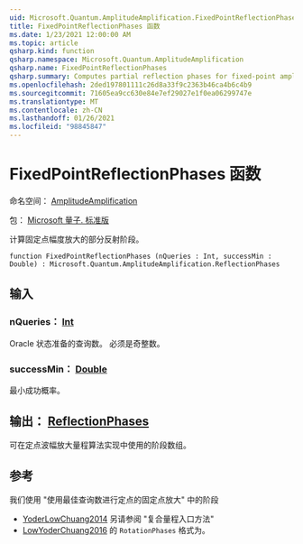```yaml
---
uid: Microsoft.Quantum.AmplitudeAmplification.FixedPointReflectionPhases
title: FixedPointReflectionPhases 函数
ms.date: 1/23/2021 12:00:00 AM
ms.topic: article
qsharp.kind: function
qsharp.namespace: Microsoft.Quantum.AmplitudeAmplification
qsharp.name: FixedPointReflectionPhases
qsharp.summary: Computes partial reflection phases for fixed-point amplitude amplification.
ms.openlocfilehash: 2ded197801111c26d8a33f9c2363b46ca4b6c4b9
ms.sourcegitcommit: 71605ea9cc630e84e7ef29027e1f0ea06299747e
ms.translationtype: MT
ms.contentlocale: zh-CN
ms.lasthandoff: 01/26/2021
ms.locfileid: "98845847"
---
```

# <a name="fixedpointreflectionphases-function"></a>FixedPointReflectionPhases 函数

命名空间： [AmplitudeAmplification](xref:Microsoft.Quantum.AmplitudeAmplification)

包： [Microsoft 量子. 标准版](https://nuget.org/packages/Microsoft.Quantum.Standard)


计算固定点幅度放大的部分反射阶段。

```qsharp
function FixedPointReflectionPhases (nQueries : Int, successMin : Double) : Microsoft.Quantum.AmplitudeAmplification.ReflectionPhases
```


## <a name="input"></a>输入

### <a name="nqueries--int"></a>nQueries： [Int](xref:microsoft.quantum.lang-ref.int)

Oracle 状态准备的查询数。 必须是奇整数。


### <a name="successmin--double"></a>successMin： [Double](xref:microsoft.quantum.lang-ref.double)

最小成功概率。



## <a name="output--reflectionphases"></a>输出： [ReflectionPhases](xref:Microsoft.Quantum.AmplitudeAmplification.ReflectionPhases)

可在定点波幅放大量程算法实现中使用的阶段数组。

## <a name="references"></a>参考

我们使用 "使用最佳查询数进行定点的固定点放大" 中的阶段

- [YoderLowChuang2014](https://arxiv.org/abs/1409.3305) 另请参阅 "复合量程入口方法"
- [LowYoderChuang2016](https://arxiv.org/abs/1603.03996) 的 `RotationPhases` 格式为。